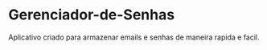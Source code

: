 # Gerenciador-de-Senhas
Aplicativo criado para armazenar emails e senhas de maneira rapida e facil.
